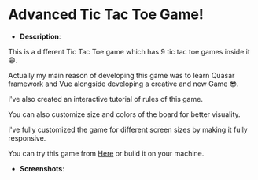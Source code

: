 # Advanced Tic Tac Toe Game!

- **Description**:

This is a different Tic Tac Toe game which has 9 tic tac toe games inside it 😁.

Actually my main reason of developing this game was to learn Quasar framework and Vue alongside developing a creative and new Game 😎.

I've also created an interactive tutorial of rules of this game.

You can also customize size and colors of the board for better visuality.

I've fully customized the game for different screen sizes by making it fully responsive.

You can try this game from <a href="https://adv-xo.vercel.app/" target="_blank">Here</a> or build it on your machine.

- **Screenshots**:
